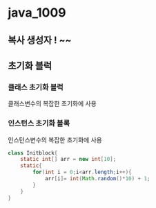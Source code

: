 # java_1009

## 복사 생성자 ! ~~



## 초기화 블럭

### 클래스 초기화 블럭

클래스변수의 복잡한 초기화에 사용

### 인스턴스 초기화 블록

인스턴스변수의 복잡한 초기화에 사용

```java
class Initblock{
    static int[] arr = new int[10];
    static{
        for(int i = 0;i<arr.length;i++){
            arr[i]= int(Math.random()*10) + 1;
        }
    }
}
```

